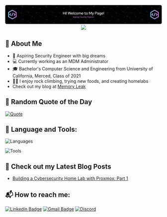 <div align="center">
  <!--  Banner Image by: https://leviarista.github.io/github-profile-header-generator/ -->
  <img src="assets/welcome-banner.png" alt="Banner Image">
</div>

<div align="center">
  <!-- Page Visit Counter by: https://github.com/antonkomarev/github-profile-views-counter -->
  <img src="https://komarev.com/ghpvc/?username=abltcp97&style=flat-square">
</div>

## 📖 About Me

- 🔐  Aspiring Security Engineer with big dreams
- 💻 Currently working as an MDM Administrator
- 🎓 Bachelor's Computer Science and Engineering from University of California, Merced, Class of 2021
- 🧗🏻 I enjoy rock climbing, trying new foods, and creating homelabs
- Check out my blog at [Memory Leak](https://blog.aalamillo.com)

## 📜 Random Quote of the Day

<!-- https://github.com/PiyushSuthar/github-readme-quotes -->

<a href="https://github.com/piyushsuthar/github-readme-quotes">
  <img src="https://quotes-github-readme.vercel.app/api?type=horizontal&theme=dark" alt="Quote">
</a>

## 🔨 Language and Tools:
![Languages](https://skillicons.dev/icons?i=py,html,css,docker,git,github)

![Tools](https://skillicons.dev/icons?i=vscode,azure,ubuntu,kali,windows,apple,)

## 📝 Check out my Latest Blog Posts

- [Building a Cybersecurity Home Lab with Proxmox: Part 1](https://blog.aalamillo.com/posts/building-cyber-home-lab-part-1/)

## 📬 How to reach me:

 <!-- https://shields.io/badges/static-badge -->
<!-- Format: https://img.shields.io/badge/text-color.svg?&style=for-the-badge&logo=logo&logoColor=color -->

[![Linkedin Badge](https://img.shields.io/badge/abel--alamillo-0077B5.svg?&style=for-the-badge&logo=linkedin&logoColor=white)](https://www.linkedin.com/in/abel-alamillo/)
[![Gmail Badge](https://img.shields.io/badge/abltcp97@gmail.com-d24438.svg?&style=for-the-badge&logo=gmail&logoColor=white)](mailto:abltcp97@gmail.com)
[![Discord](https://img.shields.io/badge/JollyG-8389da.svg?&style=for-the-badge&logo=discord&logoColor=white)](https://discordapp.com/users/193878969357959168)